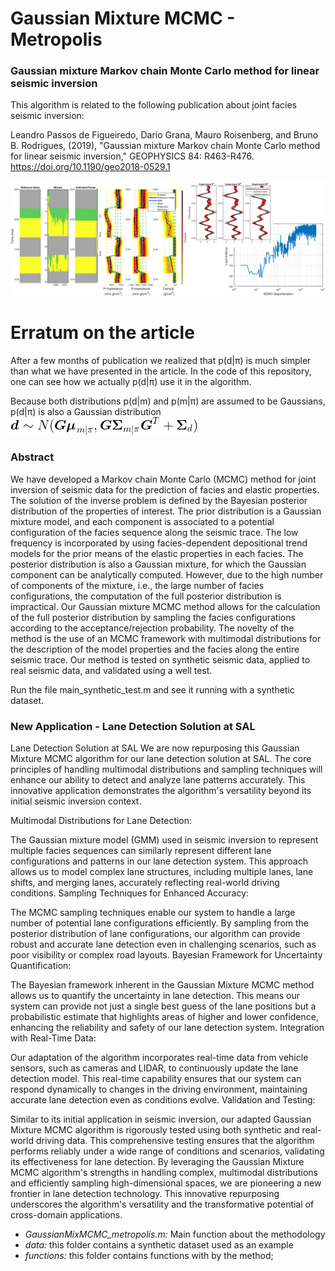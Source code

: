 # Gaussian Mixture MCMC - Metropolis

### Gaussian mixture Markov chain Monte Carlo method for linear seismic inversion ###

This algorithm is related to the following publication about joint facies seismic inversion: 

Leandro Passos de Figueiredo, Dario Grana, Mauro Roisenberg, and Bruno B. Rodrigues, (2019), "Gaussian mixture Markov chain Monte Carlo method for linear seismic inversion," GEOPHYSICS 84: R463-R476.
https://doi.org/10.1190/geo2018-0529.1

![Example of the method outputs](git_figure.jpg)

# Erratum on the article

After a few months of publication we realized that p(d|π) is much simpler than what we have presented in the article. In the code of this repository, one can see how we actually p(d|π) use it in the algorithm.

Because both distributions p(d|m) and p(m|π) are assumed to be Gaussians, p(d|π) is also a Gaussian distribution
![Erratum on article](git_equation.jpg)

### Abstract ###

We have developed a Markov chain Monte Carlo (MCMC) method for joint inversion of seismic data for the prediction of facies and elastic properties. The solution of the inverse problem is defined by the Bayesian posterior distribution of the properties of interest. The prior distribution is a Gaussian mixture model, and each component is associated to a potential configuration of the facies sequence along the seismic trace. The low frequency is incorporated by using facies-dependent depositional trend models for the prior means of the elastic properties in each facies. The posterior distribution is also a Gaussian mixture, for which the Gaussian component can be analytically computed. However, due to the high number of components of the mixture, i.e., the large number of facies configurations, the computation of the full posterior distribution is impractical. Our Gaussian mixture MCMC method allows for the calculation of the full posterior distribution by sampling the facies configurations according to the acceptance/rejection probability. The novelty of the method is the use of an MCMC framework with multimodal distributions for the description of the model properties and the facies along the entire seismic trace. Our method is tested on synthetic seismic data, applied to real seismic data, and validated using a well test.

Run the file main_synthetic_test.m and see it running with a synthetic dataset.

### New Application - Lane Detection Solution at SAL  ###



Lane Detection Solution at SAL
We are now repurposing this Gaussian Mixture MCMC algorithm for our lane detection solution at SAL. The core principles of handling multimodal distributions and sampling techniques will enhance our ability to detect and analyze lane patterns accurately. This innovative application demonstrates the algorithm's versatility beyond its initial seismic inversion context.

Multimodal Distributions for Lane Detection:

The Gaussian mixture model (GMM) used in seismic inversion to represent multiple facies sequences can similarly represent different lane configurations and patterns in our lane detection system.
This approach allows us to model complex lane structures, including multiple lanes, lane shifts, and merging lanes, accurately reflecting real-world driving conditions.
Sampling Techniques for Enhanced Accuracy:

The MCMC sampling techniques enable our system to handle a large number of potential lane configurations efficiently.
By sampling from the posterior distribution of lane configurations, our algorithm can provide robust and accurate lane detection even in challenging scenarios, such as poor visibility or complex road layouts.
Bayesian Framework for Uncertainty Quantification:

The Bayesian framework inherent in the Gaussian Mixture MCMC method allows us to quantify the uncertainty in lane detection.
This means our system can provide not just a single best guess of the lane positions but a probabilistic estimate that highlights areas of higher and lower confidence, enhancing the reliability and safety of our lane detection system.
Integration with Real-Time Data:

Our adaptation of the algorithm incorporates real-time data from vehicle sensors, such as cameras and LIDAR, to continuously update the lane detection model.
This real-time capability ensures that our system can respond dynamically to changes in the driving environment, maintaining accurate lane detection even as conditions evolve.
Validation and Testing:

Similar to its initial application in seismic inversion, our adapted Gaussian Mixture MCMC algorithm is rigorously tested using both synthetic and real-world driving data.
This comprehensive testing ensures that the algorithm performs reliably under a wide range of conditions and scenarios, validating its effectiveness for lane detection.
By leveraging the Gaussian Mixture MCMC algorithm's strengths in handling complex, multimodal distributions and efficiently sampling high-dimensional spaces, we are pioneering a new frontier in lane detection technology. This innovative repurposing underscores the algorithm's versatility and the transformative potential of cross-domain applications.

- *GaussianMixMCMC_metropolis.m:* Main function about the methodology 
- *data:* this folder contains a synthetic dataset used as an example
- *functions:* this folder contains functions with by the method;


